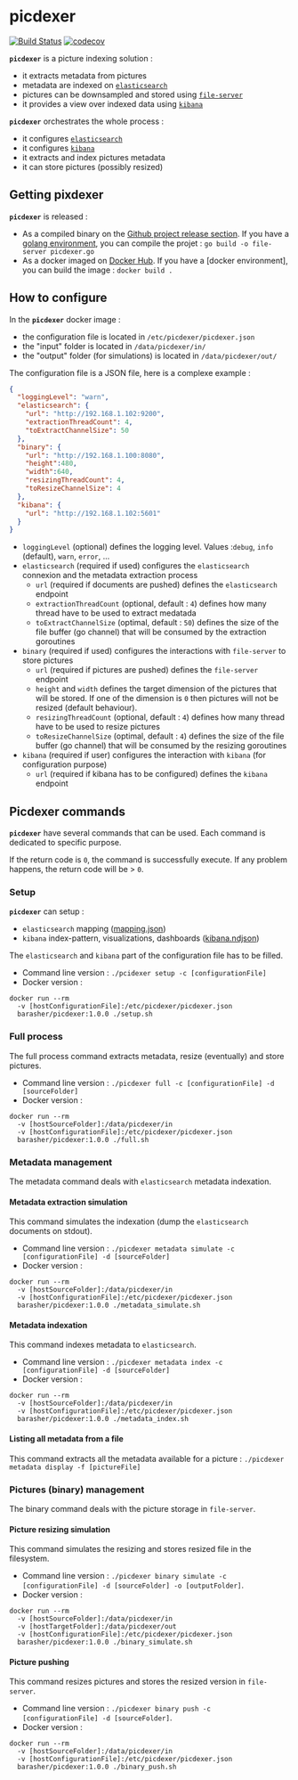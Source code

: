 # picdexer

[![Build Status](https://travis-ci.org/barasher/picdexer.svg?branch=master)](https://travis-ci.org/barasher/picdexer)
[![codecov](https://codecov.io/gh/barasher/picdexer/branch/master/graph/badge.svg)](https://codecov.io/gh/barasher/picdexer)

**`picdexer`** is a picture indexing solution :
- it extracts metadata from pictures
- metadata are indexed on [`elasticsearch`](https://www.elastic.co/elasticsearch/)
- pictures can be downsampled and stored using [`file-server`](https://github.com/barasher/file-server)
- it provides a view over indexed data using [`kibana`](https://www.elastic.co/kibana/)

**`picdexer`** orchestrates the whole process :
- it configures [`elasticsearch`](https://www.elastic.co/elasticsearch/)
- it configures [`kibana`](https://www.elastic.co/kibana/)
- it extracts and index pictures metadata
- it can store pictures (possibly resized)

## Getting pixdexer

**`picdexer`** is released :
- As a compiled binary on the [Github project release section](https://github.com/barasher/picdexer/releases). If you have a [golang environment](https://golang.org/doc/install), you can compile the projet : `go build -o file-server picdexer.go`
- As a docker imaged on [Docker Hub](https://hub.docker.com/r/barasher/picdexer/tags). If you have a [docker environment], you can build the image : `docker build .` 

## How to configure

In the **`picdexer`** docker image :
- the configuration file is located in `/etc/picdexer/picdexer.json`
- the "input" folder is located in `/data/picdexer/in/`
- the "output" folder (for simulations) is located in `/data/picdexer/out/`

The configuration file is a JSON file, here is a complexe example :

```json
{
  "loggingLevel": "warn",
  "elasticsearch": {
    "url": "http://192.168.1.102:9200",
    "extractionThreadCount": 4,
    "toExtractChannelSize": 50
  },
  "binary": {
    "url": "http://192.168.1.100:8080",
    "height":480,
    "width":640,
    "resizingThreadCount": 4,
    "toResizeChannelSize": 4 
  },
  "kibana": {
    "url": "http://192.168.1.102:5601"
  }
}
```
- `loggingLevel` (optional) defines the logging level. Values :`debug`, `info` (default), `warn`, `error`, ...
- `elasticsearch` (required if used) configures the `elasticsearch` connexion and the metadata extraction process
  - `url` (required if documents are pushed) defines the `elasticsearch` endpoint
  - `extractionThreadCount` (optional, default : `4`) defines how many thread have to be used to extract medatada 
  - `toExtractChannelSize` (optimal, default : `50`) defines the size of the file buffer (go channel) that will be consumed by the extraction goroutines
- `binary` (required if used) configures the interactions with `file-server` to store pictures
  - `url` (required if pictures are pushed) defines the `file-server` endpoint
  - `height` and `width` defines the target dimension of the pictures that will be stored. If one of the dimension is `0` then pictures will not be resized (default behaviour).
  - `resizingThreadCount`   (optional, default : `4`) defines how many thread have to be used to resize pictures
  - `toResizeChannelSize` (optimal, default : `4`) defines the size of the file buffer (go channel) that will be consumed by the resizing goroutines
- `kibana` (required if user) configures the interaction with `kibana` (for configuration purpose)
  - `url` (required if kibana has to be configured) defines the `kibana` endpoint

## Picdexer commands

**`picdexer`** have several commands that can be used. Each command is dedicated to specific purpose.

If the return code is `0`, the command is successfully execute. If any problem happens, the return code will be > `0`.

### Setup

**`picdexer`** can setup :
- `elasticsearch` mapping ([mapping.json](internal/setup/assets/mapping.json))
- `kibana` index-pattern, visualizations, dashboards ([kibana.ndjson](internal/setup/assets/kibana.ndjson))

The `elasticsearch` and `kibana` part of the configuration file has to be filled.

- Command line version : `./pcidexer setup -c [configurationFile]`
- Docker version :

```shell script
docker run --rm
  -v [hostConfigurationFile]:/etc/picdexer/picdexer.json
  barasher/picdexer:1.0.0 ./setup.sh
```

### Full process

The full process command extracts metadata, resize (eventually) and store pictures.

- Command line version : `./picdexer full -c [configurationFile] -d [sourceFolder]`
- Docker version :

```shell script
docker run --rm
  -v [hostSourceFolder]:/data/picdexer/in
  -v [hostConfigurationFile]:/etc/picdexer/picdexer.json
  barasher/picdexer:1.0.0 ./full.sh
```

### Metadata management

The metadata command deals with `elasticsearch` metadata indexation.

#### Metadata extraction simulation

This command simulates the indexation (dump the `elasticsearch` documents on stdout).

- Command line version : `./picdexer metadata simulate -c [configurationFile] -d [sourceFolder]`
- Docker version :

```shell script
docker run --rm
  -v [hostSourceFolder]:/data/picdexer/in
  -v [hostConfigurationFile]:/etc/picdexer/picdexer.json
  barasher/picdexer:1.0.0 ./metadata_simulate.sh
```

#### Metadata indexation

This command indexes metadata to `elasticsearch`.

- Command line version : `./picdexer metadata index -c [configurationFile] -d [sourceFolder]`
- Docker version :

```shell script
docker run --rm
  -v [hostSourceFolder]:/data/picdexer/in
  -v [hostConfigurationFile]:/etc/picdexer/picdexer.json
  barasher/picdexer:1.0.0 ./metadata_index.sh
```

#### Listing all metadata from a file

This command extracts all the metadata available for a picture : `./picdexer metadata display -f [pictureFile]`

### Pictures (binary) management

The binary command deals with the picture storage in `file-server`.

#### Picture resizing simulation

This command simulates the resizing and stores resized file in the filesystem.

- Command line version : `./picdexer binary simulate -c [configurationFile] -d [sourceFolder] -o [outputFolder]`.
- Docker version :

```shell script
docker run --rm
  -v [hostSourceFolder]:/data/picdexer/in
  -v [hostTargetFolder]:/data/picdexer/out
  -v [hostConfigurationFile]:/etc/picdexer/picdexer.json
  barasher/picdexer:1.0.0 ./binary_simulate.sh
```

#### Picture pushing

This command resizes pictures and stores the resized version in `file-server`.

- Command line version : `./picdexer binary push -c [configurationFile] -d [sourceFolder]`.
- Docker version :

```shell script
docker run --rm
  -v [hostSourceFolder]:/data/picdexer/in
  -v [hostConfigurationFile]:/etc/picdexer/picdexer.json
  barasher/picdexer:1.0.0 ./binary_push.sh
```
